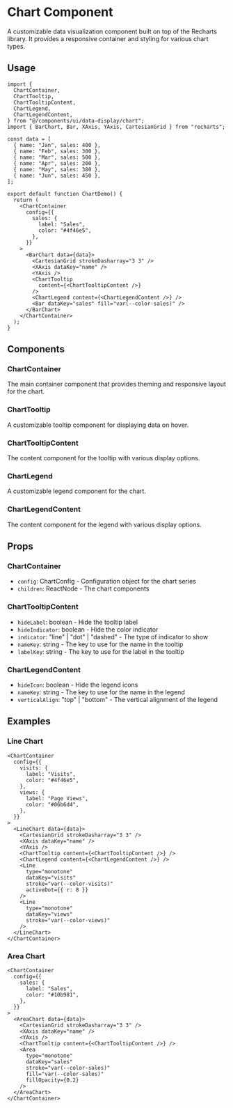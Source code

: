 # Chart Component

A customizable data visualization component built on top of the Recharts library. It provides a responsive container and styling for various chart types.

## Usage

```tsx
import {
  ChartContainer,
  ChartTooltip,
  ChartTooltipContent,
  ChartLegend,
  ChartLegendContent,
} from "@/components/ui/data-display/chart";
import { BarChart, Bar, XAxis, YAxis, CartesianGrid } from "recharts";

const data = [
  { name: "Jan", sales: 400 },
  { name: "Feb", sales: 300 },
  { name: "Mar", sales: 500 },
  { name: "Apr", sales: 200 },
  { name: "May", sales: 380 },
  { name: "Jun", sales: 450 },
];

export default function ChartDemo() {
  return (
    <ChartContainer
      config={{
        sales: {
          label: "Sales",
          color: "#4f46e5",
        },
      }}
    >
      <BarChart data={data}>
        <CartesianGrid strokeDasharray="3 3" />
        <XAxis dataKey="name" />
        <YAxis />
        <ChartTooltip
          content={<ChartTooltipContent />}
        />
        <ChartLegend content={<ChartLegendContent />} />
        <Bar dataKey="sales" fill="var(--color-sales)" />
      </BarChart>
    </ChartContainer>
  );
}
```

## Components

### ChartContainer

The main container component that provides theming and responsive layout for the chart.

### ChartTooltip

A customizable tooltip component for displaying data on hover.

### ChartTooltipContent

The content component for the tooltip with various display options.

### ChartLegend

A customizable legend component for the chart.

### ChartLegendContent

The content component for the legend with various display options.

## Props

### ChartContainer

- `config`: ChartConfig - Configuration object for the chart series
- `children`: ReactNode - The chart components

### ChartTooltipContent

- `hideLabel`: boolean - Hide the tooltip label
- `hideIndicator`: boolean - Hide the color indicator
- `indicator`: "line" | "dot" | "dashed" - The type of indicator to show
- `nameKey`: string - The key to use for the name in the tooltip
- `labelKey`: string - The key to use for the label in the tooltip

### ChartLegendContent

- `hideIcon`: boolean - Hide the legend icons
- `nameKey`: string - The key to use for the name in the legend
- `verticalAlign`: "top" | "bottom" - The vertical alignment of the legend

## Examples

### Line Chart

```tsx
<ChartContainer
  config={{
    visits: {
      label: "Visits",
      color: "#4f46e5",
    },
    views: {
      label: "Page Views",
      color: "#06b6d4",
    },
  }}
>
  <LineChart data={data}>
    <CartesianGrid strokeDasharray="3 3" />
    <XAxis dataKey="name" />
    <YAxis />
    <ChartTooltip content={<ChartTooltipContent />} />
    <ChartLegend content={<ChartLegendContent />} />
    <Line
      type="monotone"
      dataKey="visits"
      stroke="var(--color-visits)"
      activeDot={{ r: 8 }}
    />
    <Line
      type="monotone"
      dataKey="views"
      stroke="var(--color-views)"
    />
  </LineChart>
</ChartContainer>
```

### Area Chart

```tsx
<ChartContainer
  config={{
    sales: {
      label: "Sales",
      color: "#10b981",
    },
  }}
>
  <AreaChart data={data}>
    <CartesianGrid strokeDasharray="3 3" />
    <XAxis dataKey="name" />
    <YAxis />
    <ChartTooltip content={<ChartTooltipContent />} />
    <Area
      type="monotone"
      dataKey="sales"
      stroke="var(--color-sales)"
      fill="var(--color-sales)"
      fillOpacity={0.2}
    />
  </AreaChart>
</ChartContainer>
```
